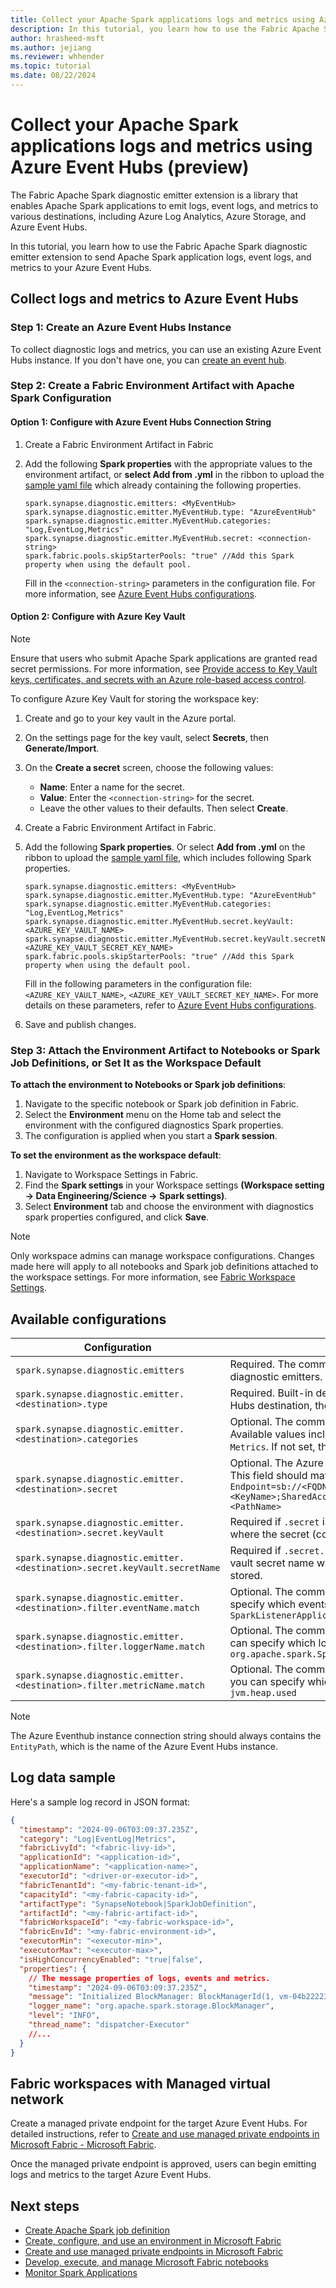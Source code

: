 ```yaml
---
title: Collect your Apache Spark applications logs and metrics using Azure Event Hubs 
description: In this tutorial, you learn how to use the Fabric Apache Spark diagnostic emitter extension to emit Apache Spark applications logs, event logs and metrics to your Azure Event Hubs.
author: hrasheed-msft
ms.author: jejiang
ms.reviewer: whhender
ms.topic: tutorial
ms.date: 08/22/2024
---
```


# Collect your Apache Spark applications logs and metrics using Azure Event Hubs (preview)

The Fabric Apache Spark diagnostic emitter extension is a library that enables Apache Spark applications to emit logs, event logs, and metrics to various destinations, including Azure Log Analytics, Azure Storage, and Azure Event Hubs.

In this tutorial, you learn how to use the Fabric Apache Spark diagnostic emitter extension to send Apache Spark application logs, event logs, and metrics to your Azure Event Hubs.

## Collect logs and metrics to Azure Event Hubs

### Step 1: Create an Azure Event Hubs Instance

To collect diagnostic logs and metrics, you can use an existing Azure Event Hubs instance. If you don't have one, you can [create an event hub](/azure/event-hubs/event-hubs-create).

### Step 2: Create a Fabric Environment Artifact with Apache Spark Configuration
 
#### Option 1: Configure with Azure Event Hubs Connection String

1. Create a Fabric Environment Artifact in Fabric
2. Add the following **Spark properties** with the appropriate values to the environment artifact, or **select Add from .yml** in the ribbon to upload the [sample yaml file](https://go.microsoft.com/fwlink/?linkid=2169375) which already containing the following properties.  

   ```properties
   spark.synapse.diagnostic.emitters: <MyEventHub>
   spark.synapse.diagnostic.emitter.MyEventHub.type: "AzureEventHub"
   spark.synapse.diagnostic.emitter.MyEventHub.categories: "Log,EventLog,Metrics"
   spark.synapse.diagnostic.emitter.MyEventHub.secret: <connection-string>
   spark.fabric.pools.skipStarterPools: "true" //Add this Spark property when using the default pool.
   ```

   Fill in the `<connection-string>` parameters in the configuration file. For more information, see [Azure Event Hubs configurations](#available-configurations).

#### Option 2: Configure with Azure Key Vault

> [!NOTE]
>
> Ensure that users who submit Apache Spark applications are granted read secret permissions. For more information, see [Provide access to Key Vault keys, certificates, and secrets with an Azure role-based access control](/azure/key-vault/general/rbac-guide).

To configure Azure Key Vault for storing the workspace key:

1. Create and go to your key vault in the Azure portal.
2. On the settings page for the key vault, select **Secrets**, then **Generate/Import**.
3. On the **Create a secret** screen, choose the following values:
   - **Name**: Enter a name for the secret.
   - **Value**: Enter the `<connection-string>` for the secret.
   - Leave the other values to their defaults. Then select **Create**.
4. Create a Fabric Environment Artifact in Fabric.
5. Add the following **Spark properties**. Or select **Add from .yml** on the ribbon to upload the [sample yaml file](https://go.microsoft.com/fwlink/?linkid=2169375), which includes following Spark properties.

   ```properties
   spark.synapse.diagnostic.emitters: <MyEventHub>
   spark.synapse.diagnostic.emitter.MyEventHub.type: "AzureEventHub"
   spark.synapse.diagnostic.emitter.MyEventHub.categories: "Log,EventLog,Metrics"
   spark.synapse.diagnostic.emitter.MyEventHub.secret.keyVault: <AZURE_KEY_VAULT_NAME>
   spark.synapse.diagnostic.emitter.MyEventHub.secret.keyVault.secretName: <AZURE_KEY_VAULT_SECRET_KEY_NAME>
   spark.fabric.pools.skipStarterPools: "true" //Add this Spark property when using the default pool.
   ```
   
   Fill in the following parameters in the configuration file: `<AZURE_KEY_VAULT_NAME>`, `<AZURE_KEY_VAULT_SECRET_KEY_NAME>`. For more details on these parameters, refer to [Azure Event Hubs configurations](#available-configurations).
   
6. Save and publish changes.

### Step 3: Attach the Environment Artifact to Notebooks or Spark Job Definitions, or Set It as the Workspace Default

**To attach the environment to Notebooks or Spark job definitions**:
1. Navigate to the specific notebook or Spark job definition in Fabric.
2. Select the **Environment** menu on the Home tab and select the environment with the configured diagnostics Spark properties.
3. The configuration is applied when you start a **Spark session**.

**To set the environment as the workspace default**:

1. Navigate to Workspace Settings in Fabric.
2. Find the **Spark settings** in your Workspace settings **(Workspace setting -> Data Engineering/Science -> Spark settings)**.
3. Select **Environment** tab and choose the environment with diagnostics spark properties configured, and click **Save**.

> [!NOTE]
>
> Only workspace admins can manage workspace configurations. Changes made here will apply to all notebooks and Spark job definitions attached to the workspace settings. For more information, see [Fabric Workspace Settings](../get-started/workspaces.md).

## Available configurations

| Configuration                                                               | Description                                                                                                                                                                                          |
| --------------------------------------------------------------------------- | ---------------------------------------------------------------------------------------------------------------------------------------------------------------------------------------------------- |
| `spark.synapse.diagnostic.emitters`                                         | Required. The comma-separated destination names of diagnostic emitters.                                                                                                                              |
| `spark.synapse.diagnostic.emitter.<destination>.type`                       | Required. Built-in destination type. To enable Azure Event Hubs destination, the value should be `AzureEventHub`.                                                                                    |
| `spark.synapse.diagnostic.emitter.<destination>.categories`                 | Optional. The comma-separated selected log categories. Available values include `DriverLog`, `ExecutorLog`, `EventLog`, `Metrics`. If not set, the default value is **all** categories.              |
| `spark.synapse.diagnostic.emitter.<destination>.secret`                     | Optional. The Azure Event Hubs instance connection string. This field should match this pattern `Endpoint=sb://<FQDN>/;SharedAccessKeyName=<KeyName>;SharedAccessKey=<KeyValue>;EntityPath=<PathName>` |
| `spark.synapse.diagnostic.emitter.<destination>.secret.keyVault`            | Required if `.secret` isn't specified. The [Azure Key vault](/azure/key-vault/general/overview) name where the secret (connection string) is stored.                                                                  |
| `spark.synapse.diagnostic.emitter.<destination>.secret.keyVault.secretName` | Required if `.secret.keyVault` is specified. The Azure Key vault secret name where the secret (connection string) is stored.                                                                         |
| `spark.synapse.diagnostic.emitter.<destination>.filter.eventName.match`     | Optional. The comma-separated spark event names, you can specify which events to collect. For example: `SparkListenerApplicationStart,SparkListenerApplicationEnd` |
| `spark.synapse.diagnostic.emitter.<destination>.filter.loggerName.match`    | Optional. The comma-separated Log4j logger names, you can specify which logs to collect. For example: `org.apache.spark.SparkContext,org.example.Logger` |
| `spark.synapse.diagnostic.emitter.<destination>.filter.metricName.match`    | Optional. The comma-separated spark metric name suffixes, you can specify which metrics to collect. For example: `jvm.heap.used` |


> [!NOTE]
>
> The Azure Eventhub instance connection string should always contains the `EntityPath`, which is the name of the Azure Event Hubs instance.

## Log data sample

Here's a sample log record in JSON format:

```json
{
  "timestamp": "2024-09-06T03:09:37.235Z",
  "category": "Log|EventLog|Metrics",
  "fabricLivyId": "<fabric-livy-id>",
  "applicationId": "<application-id>",
  "applicationName": "<application-name>",
  "executorId": "<driver-or-executor-id>",
  "fabricTenantId": "<my-fabric-tenant-id>",
  "capacityId": "<my-fabric-capacity-id>",
  "artifactType": "SynapseNotebook|SparkJobDefinition",
  "artifactId": "<my-fabric-artifact-id>",
  "fabricWorkspaceId": "<my-fabric-workspace-id>",
  "fabricEnvId": "<my-fabric-environment-id>",
  "executorMin": "<executor-min>",
  "executorMax": "<executor-max>",
  "isHighConcurrencyEnabled": "true|false",
  "properties": {
    // The message properties of logs, events and metrics.
    "timestamp": "2024-09-06T03:09:37.235Z",
    "message": "Initialized BlockManager: BlockManagerId(1, vm-04b22223, 34319, None)",
    "logger_name": "org.apache.spark.storage.BlockManager",
    "level": "INFO",
    "thread_name": "dispatcher-Executor"
    //...
  }
}
```

 ## Fabric workspaces with Managed virtual network
Create a managed private endpoint for the target Azure Event Hubs. For detailed instructions, refer to [Create and use managed private endpoints in Microsoft Fabric - Microsoft Fabric](../security/security-managed-private-endpoints-create.md).

Once the managed private endpoint is approved, users can begin emitting logs and metrics to the target Azure Event Hubs.

## Next steps

- [Create Apache Spark job definition](../data-engineering/create-spark-job-definition.md)
- [Create, configure, and use an environment in Microsoft Fabric](../data-engineering/create-and-use-environment.md)
- [Create and use managed private endpoints in Microsoft Fabric](../security/security-managed-private-endpoints-create.md)
- [Develop, execute, and manage Microsoft Fabric notebooks](../data-engineering/author-execute-notebook.md)
- [Monitor Spark Applications](../data-engineering/spark-monitoring-overview.md)



